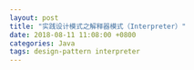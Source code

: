 ```yaml
---
layout: post
title: "实践设计模式之解释器模式（Interpreter）"
date: 2018-08-11 11:08:00 +0800
categories: Java
tags: design-pattern interpreter
---
```


